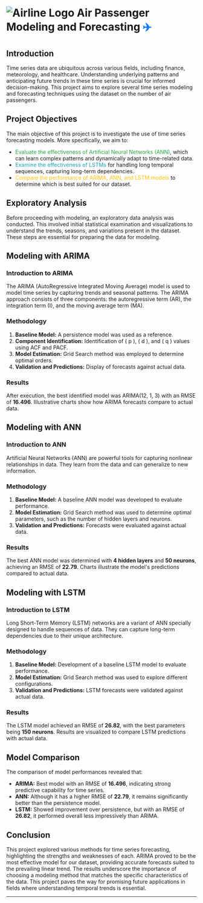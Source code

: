 # ![Airline Logo](https://example.com/airline_logo.png) **Air Passenger Modeling and Forecasting**  <span style="color: #007BFF;">✈️</span>

## Introduction
Time series data are ubiquitous across various fields, including finance, meteorology, and healthcare. Understanding underlying patterns and anticipating future trends in these time series is crucial for informed decision-making. This project aims to explore several time series modeling and forecasting techniques using the dataset on the number of air passengers.

## Project Objectives
The main objective of this project is to investigate the use of time series forecasting models. More specifically, we aim to:

- <span style="color: #28A745;">Evaluate the effectiveness of Artificial Neural Networks (ANN)</span>, which can learn complex patterns and dynamically adapt to time-related data.
- <span style="color: #17A2B8;">Examine the effectiveness of LSTMs</span> for handling long temporal sequences, capturing long-term dependencies.
- <span style="color: #FFC107;">Compare the performance of ARIMA, ANN, and LSTM models</span> to determine which is best suited for our dataset.

## Exploratory Analysis
Before proceeding with modeling, an exploratory data analysis was conducted. This involved initial statistical examination and visualizations to understand the trends, seasons, and variations present in the dataset. These steps are essential for preparing the data for modeling.

## Modeling with ARIMA
### Introduction to ARIMA
The ARIMA (AutoRegressive Integrated Moving Average) model is used to model time series by capturing trends and seasonal patterns. The ARIMA approach consists of three components: the autoregressive term (AR), the integration term (I), and the moving average term (MA).

### Methodology
1. **Baseline Model:** A persistence model was used as a reference.
2. **Component Identification:** Identification of \( p \), \( d \), and \( q \) values using ACF and PACF.
3. **Model Estimation:** Grid Search method was employed to determine optimal orders.
4. **Validation and Predictions:** Display of forecasts against actual data.

### Results
After execution, the best identified model was ARIMA(12, 1, 3) with an RMSE of **16.496**. Illustrative charts show how ARIMA forecasts compare to actual data.

## Modeling with ANN
### Introduction to ANN
Artificial Neural Networks (ANN) are powerful tools for capturing nonlinear relationships in data. They learn from the data and can generalize to new information.

### Methodology
1. **Baseline Model:** A baseline ANN model was developed to evaluate performance.
2. **Model Estimation:** Grid Search method was used to determine optimal parameters, such as the number of hidden layers and neurons.
3. **Validation and Predictions:** Forecasts were evaluated against actual data.

### Results
The best ANN model was determined with **4 hidden layers** and **50 neurons**, achieving an RMSE of **22.79**. Charts illustrate the model's predictions compared to actual data.

## Modeling with LSTM
### Introduction to LSTM
Long Short-Term Memory (LSTM) networks are a variant of ANN specially designed to handle sequences of data. They can capture long-term dependencies due to their unique architecture.

### Methodology
1. **Baseline Model:** Development of a baseline LSTM model to evaluate performance.
2. **Model Estimation:** Grid Search method was used to explore different configurations.
3. **Validation and Predictions:** LSTM forecasts were validated against actual data.

### Results
The LSTM model achieved an RMSE of **26.82**, with the best parameters being **150 neurons**. Results are visualized to compare LSTM predictions with actual data.

## Model Comparison
The comparison of model performances revealed that:

- **ARIMA:** Best model with an RMSE of **16.496**, indicating strong predictive capability for time series.
- **ANN:** Although it has a higher RMSE of **22.79**, it remains significantly better than the persistence model.
- **LSTM:** Showed improvement over persistence, but with an RMSE of **26.82**, it performed overall less impressively than ARIMA.

## Conclusion
This project explored various methods for time series forecasting, highlighting the strengths and weaknesses of each. ARIMA proved to be the most effective model for our dataset, providing accurate forecasts suited to the prevailing linear trend. The results underscore the importance of choosing a modeling method that matches the specific characteristics of the data. This project paves the way for promising future applications in fields where understanding temporal trends is essential.

---

